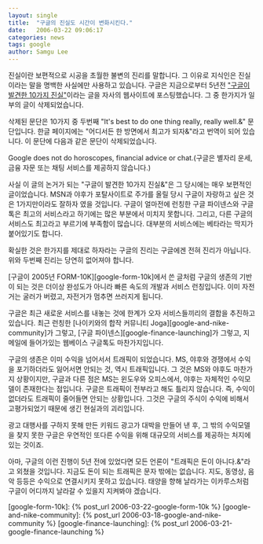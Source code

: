 ```yaml
---
layout: single
title:  "구글의 진실도 시간이 변화시킨다."
date:   2006-03-22 09:06:17
categories: news
tags: google
author: Samgu Lee
---
```

진실이란 보편적으로 시공을 초월한 불변의 진리를 말합니다. 그 이유로 지식인은 진실이라는 말을 명백한 사실에만 사용하고 있습니다. 구글은 지금으로부터 5년전 ["구글이 발견한 10가지 진실"](http://www.google.com/corporate/tenthings.html)이라는 글을 자사의 웹사이트에 포스팅했습니다. 그 중 한가지가 일부의 글이 삭제되었습니다.

삭제된 문단은 10가지 중 두번째 "It's best to do one thing really, really well.&" 문단입니다. 한글 페이지에는 "어디서든 한 방면에서 최고가 되자&"라고 번역이 되어 있습니다. 이 문단에 다음과 같은 문단이 삭제되었습니다.

Google does not do horoscopes, financial advice or chat.(구글은 별자리 운세, 금융 자문 또는 채팅 서비스를 제공하지 않습니다.)

사실 이 글의 논거가 되는 "구글이 발견한 10가지 진실&"은 그 당시에는 매우 보편적인 글이었습니다. MSN과 야후가 포탈사이트로 주가를 올릴 당시 구글이 자랑하고 싶은 것은 1가지만이라도 잘하자 였을 것입니다. 구글이 얼마전에 런칭한 구글 파이넨스와 구글톡은 최고의 서비스라고 하기에는 많은 부분에서 미치지 못합니다. 그리고, 다른 구글의 서비스도 최고라고 부르기에 부족함이 많습니다. 대부분의 서비스에는 베타라는 딱지가 붙어있기도 합니다.

확실한 것은 한가지를 제대로 하자라는 구글의 진리는 구글에겐 전혀 진리가 아닙니다. 위와 두번째 진리는 당연히 없어져야 합니다.

[구글이 2005년 FORM-10K][google-form-10k]에서 쓴 글처럼 구글의 생존의 기반이 되는 것은 더이상 완성도가 아니라 빠른 속도의 개발과 서비스 런칭입니다. 이미 자전거는 굴러가 버렸고, 자전거가 멈추면 쓰러지게 됩니다.

구글은 최근 새로운 서비스를 내놓는 것에 한계가 오자 서비스들끼리의 결합을 추진하고 있습니다. 최근 런칭한 [나이키와의 합작 커뮤니티 Joga][google-and-nike-community]가 그렇고, [구글 파이넨스][google-finance-launching]가 그렇고, 지메일에 들어가있는 웹베이스 구글톡도 마찬가지입니다.

구글의 생존은 이미 수익을 넘어서서 트래픽이 되었습니다. MS, 야후와 경쟁에서 수익을 포기하더라도 잃어서면 안되는 것, 역시 트래픽입니다. 그 것은 MS와 야후도 마찬가지 상황이지만, 구글과 다른 점은 MS는 윈도우와 오피스에서, 야후는 자체적인 수익모델이 존재한다는 점입니다. 구글은 트래픽이 전부라고 해도 틀리지 않습니다. 즉, 수익이 없더라도 트래픽이 줄어들면 안되는 상황입니다. 그것은 구글의 주식이 수익에 비해서 고평가되었기 때문에 생긴 현실과의 괴리입니다.

광고 대행사를 구하지 못해 만든 키워드 광고가 대박을 만들어 낸 후, 그 밖의 수익모델을 찾지 못한 구글은 우연적인 또다른 수익을 위해 대규모의 서비스를 제공하는 처지에 있는 것이죠.

아마, 구글의 이런 진행이 5년 전에 있었다면 모든 언론이 "트래픽은 돈이 아니다.&"라고 외쳤을 것입니다. 지금도 돈이 되는 트래픽은 문자 밖에는 없습니다. 지도, 동영상, 음악 등등은 수익으로 연결시키지 못하고 있습니다. 태양을 향해 날라가는 이카루스처럼 구글이 어디까지 날라갈 수 있을지 지켜봐야 겠습니다.

[google-form-10k]: {% post_url 2006-03-22-google-form-10k %}
[google-and-nike-community]: {% post_url 2006-03-18-google-and-nike-community %}
[google-finance-launching]: {% post_url 2006-03-21-google-finance-launching %}
